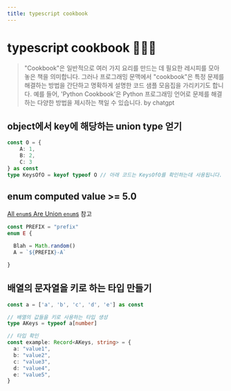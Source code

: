 ```yaml
---
title: typescript cookbook
---
```

# typescript cookbook 🧑🏽‍🍳

> "Cookbook"은 일반적으로 여러 가지 요리를 만드는 데 필요한 레시피를 모아 놓은 책을 의미합니다. 그러나 프로그래밍 문맥에서 "cookbook"은 특정 문제를 해결하는 방법을 간단하고 명확하게 설명한 코드 샘플 모음집을 가리키기도 합니다. 예를 들어, 'Python Cookbook'은 Python 프로그래밍 언어로 문제를 해결하는 다양한 방법을 제시하는 책일 수 있습니다.
> by chatgpt

## object에서 key에 해당하는 union type 얻기

```typescript
const O = { 
	A: 1, 
	B: 2, 
	C: 3 
} as const
type KeysOfO = keyof typeof O // 아래 코드는 KeysOfO를 확인하는데 사용됩니다. console.log(KeysOfO); // "A" | "B" | "C"
```

## enum computed value  >= 5.0
[All `enum`s Are Union `enum`s](https://www.typescriptlang.org/docs/handbook/release-notes/typescript-5-0.html#all-enums-are-union-enums) 참고
```ts
const PREFIX = "prefix"
enum E {

  Blah = Math.random()
  A = `${PREFIX}-A`

}
```

## 배열의 문자열을 키로 하는 타입 만들기

```ts
const a = ['a', 'b', 'c', 'd', 'e'] as const

// 배열의 값들을 키로 사용하는 타입 생성
type AKeys = typeof a[number]

// 타입 확인
const example: Record<AKeys, string> = {
  a: "value1",
  b: "value2",
  c: "value3",
  d: "value4",
  e: "value5",
}
```